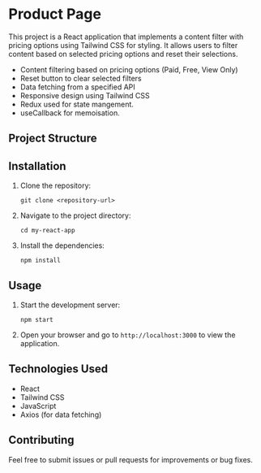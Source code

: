 # Product Page

This project is a React application that implements a content filter with pricing options using Tailwind CSS for styling. It allows users to filter content based on selected pricing options and reset their selections.

- Content filtering based on pricing options (Paid, Free, View Only)
- Reset button to clear selected filters
- Data fetching from a specified API
- Responsive design using Tailwind CSS
- Redux used for state mangement.
- useCallback for memoisation.

## Project Structure

## Installation

1. Clone the repository:
   ```
   git clone <repository-url>
   ```

2. Navigate to the project directory:
   ```
   cd my-react-app
   ```

3. Install the dependencies:
   ```
   npm install
   ```

## Usage

1. Start the development server:
   ```
   npm start
   ```

2. Open your browser and go to `http://localhost:3000` to view the application.

## Technologies Used

- React
- Tailwind CSS
- JavaScript
- Axios (for data fetching)

## Contributing

Feel free to submit issues or pull requests for improvements or bug fixes.
